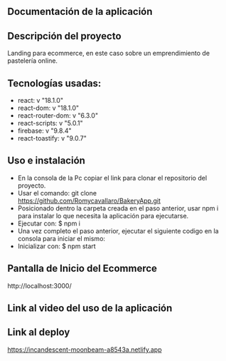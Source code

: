 ## Documentación de la aplicación
## Descripción del proyecto

Landing para ecommerce, en este caso sobre un emprendimiento de pastelería online.

## Tecnologías usadas:
* react: v "18.1.0"
* react-dom: v "18.1.0"
* react-router-dom: v "6.3.0"
* react-scripts: v "5.0.1"
* firebase: v "9.8.4"
* react-toastify: v "9.0.7"

## Uso e instalación

* En la consola de la Pc copiar el link para clonar el repositorio del proyecto.
* Usar el comando: git clone https://github.com/Romycavallaro/BakeryApp.git
* Posicionado dentro la carpeta creada en el paso anterior, usar npm i para instalar lo que necesita la aplicación para ejecutarse.
* Ejecutar con: $ npm i
* Una vez completo el paso anterior, ejecutar el siguiente codigo en la consola para iniciar el mismo:
* Inicializar con: $ npm start
## Pantalla de Inicio del Ecommerce

http://localhost:3000/

## Link al video del uso de la aplicación

## Link al deploy

https://incandescent-moonbeam-a8543a.netlify.app

